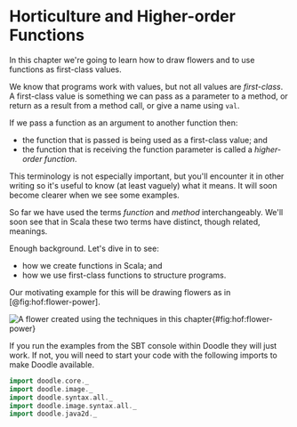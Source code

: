 # Horticulture and Higher-order Functions

In this chapter we're going to learn how to draw flowers and to use functions as first-class values.

We know that programs work with values, but not all values are *first-class*. A first-class value is something we can pass as a parameter to a method, or return as a result from a method call, or give a name using `val`.

If we pass a function as an argument to another function then:

- the function that is passed is being used as a first-class value; and
- the function that is receiving the function parameter is called a *higher-order function*.

This terminology is not especially important, but you'll encounter it in other writing so it's useful to know (at least vaguely) what it means.
It will soon become clearer when we see some examples.

So far we have used the terms *function* and *method* interchangeably. 
We'll soon see that in Scala these two terms have distinct, though related, meanings.

Enough background. Let's dive in to see:

- how we create functions in Scala; and
- how we use first-class functions to structure programs.

Our motivating example for this will be drawing flowers as in [@fig:hof:flower-power].

![A flower created using the techniques in this chapter](src/pages/hof/flower-power.pdf+svg){#fig:hof:flower-power}

<div class="callout callout-info">
If you run the examples from the SBT console within Doodle they will just work. If not, you will need to start your code with the following imports to make Doodle available.

```scala mdoc:silent
import doodle.core._
import doodle.image._
import doodle.syntax.all._
import doodle.image.syntax.all._
import doodle.java2d._
```
</div>
